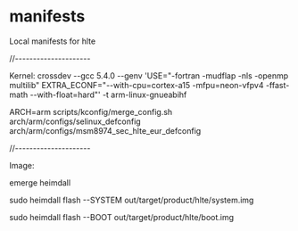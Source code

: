 manifests
=========

Local manifests for hlte

//---------------------

Kernel:
crossdev --gcc 5.4.0 --genv 'USE="-fortran -mudflap -nls -openmp multilib" EXTRA_ECONF="--with-cpu=cortex-a15 -mfpu=neon-vfpv4 -ffast-math --with-float=hard"' -t arm-linux-gnueabihf

ARCH=arm scripts/kconfig/merge_config.sh arch/arm/configs/selinux_defconfig arch/arm/configs/msm8974_sec_hlte_eur_defconfig

//---------------------

Image:

emerge heimdall

sudo heimdall flash --SYSTEM out/target/product/hlte/system.img

sudo heimdall flash --BOOT out/target/product/hlte/boot.img
